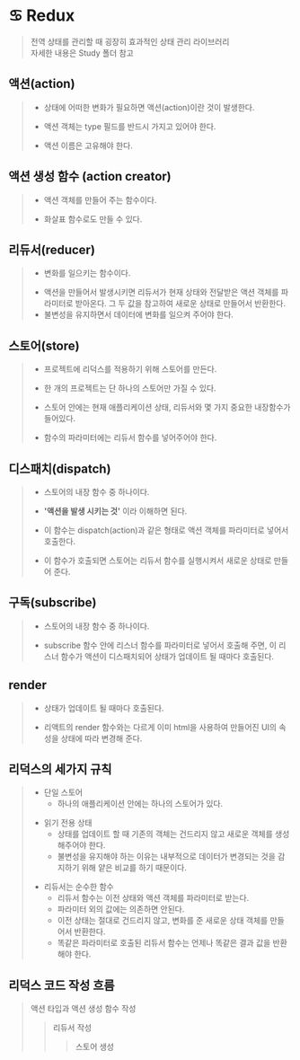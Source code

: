 # ♋️ Redux
> 전역 상태를 관리할 때 굉장히 효과적인 상태 관리 라이브러리 <br>
> 자세한 내용은 Study 폴더 참고

## 액션(action)
> + 상태에 어떠한 변화가 필요하면 액션(action)이란 것이 발생한다.
> - 액션 객체는 type 필드를 반드시 가지고 있어야 한다.
> * 액션 이름은 고유해야 한다.

## 액션 생성 함수 (action creator)
> + 액션 객체를 만들어 주는 함수이다.
> - 화살표 함수로도 만들 수 있다.

## 리듀서(reducer)
> + 변화를 일으키는 함수이다.
> - 액션을 만들어서 발생시키면 리듀서가 현재 상태와 전달받은 액션 객체를 파라미터로 받아온다. 그 두 값을 참고하여 새로운 상태로 만들어서 반환한다.
> - 불변성을 유지하면서 데이터에 변화를 일으켜 주어야 한다.

## 스토어(store)
> + 프로젝트에 리덕스를 적용하기 위해 스토어를 만든다.
> - 한 개의 프로젝트는 단 하나의 스토어만 가질 수 있다.
> * 스토어 안에는 현재 애플리케이션 상태, 리듀서와 몇 가지 중요한 내장함수가 들어있다.
> + 함수의 파라미터에는 리듀서 함수를 넣어주어야 한다.

## 디스패치(dispatch)
> + 스토어의 내장 함수 중 하나이다.
> - __'액션을 발생 시키는 것'__ 이라 이해하면 된다.
> * 이 함수는 dispatch(action)과 같은 형태로 액션 객체를 파라미터로 넣어서 호출한다.
> + 이 함수가 호출되면 스토어는 리듀서 함수를 실행시켜서 새로운 상태로 만들어 준다.

## 구독(subscribe)
> + 스토어의 내장 함수 중 하나이다.
> - subscribe 함수 안에 리스너 함수를 파라미터로 넣어서 호출해 주면, 이 리스너 함수가 액션이 디스패치되어 상태가 업데이트 될 때마다 호출된다.

## render
> + 상태가 업데이트 될 때마다 호출된다.
> - 리액트의 render 함수와는 다르게 이미 html을 사용하여 만들어진 UI의 속성을 상태에 따라 변경해 준다.

## 리덕스의 세가지 규칙
> + 단일 스토어
>   + 하나의 애플리케이션 안에는 하나의 스토어가 있다.
> - 읽기 전용 상태
>   - 상태를 업데이트 할 때 기존의 객체는 건드리지 않고 새로운 객체를 생성해주어야 한다.
>   - 불변성을 유지해야 하는 이유는 내부적으로 데이터가 변경되는 것을 감지하기 위해 얕은 비교를 하기 때문이다.
> * 리듀서는 순수한 함수
>   * 리듀서 함수는 이전 상태와 액션 객체를 파라미터로 받는다.
>   * 파라미터 외의 값에는 의존하면 안된다.
>   * 이전 상태는 절대로 건드리지 않고, 변화를 준 새로운 상태 객체를 만들어서 반환한다.
>   * 똑같은 파라미터로 호출된 리듀서 함수는 언제나 똑같은 결과 값을 반환해야 한다.

## 리덕스 코드 작성 흐름
> 액션 타입과 액션 생성 함수 작성
>> 리듀서 작성
>>> 스토어 생성
